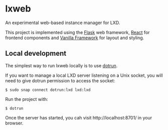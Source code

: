 # lxweb

An experimental web-based instance manager for LXD.

This project is implemented using the [Flask][flask] web framework, [React][react] for frontend
components and [Vanilla Framework][vanilla] for layout and styling.

## Local development

The simplest way to run lxweb locally is to use [dotrun][dotrun].

If you want to manage a local LXD server listening on a Unix socket, you will need to give dotrun
permission to access the socket:

```
$ sudo snap connect dotrun:lxd lxd:lxd
```

Run the project with:

```
$ dotrun
```

Once the server has started, you cah visit http://localhost:8701/ in your browser.

[flask]: https://flask.palletsprojects.com/en/2.1.x/
[react]: https://reactjs.org/
[vanilla]: https://vanillaframework.io/
[dotrun]: https://github.com/canonical-web-and-design/dotrun/
